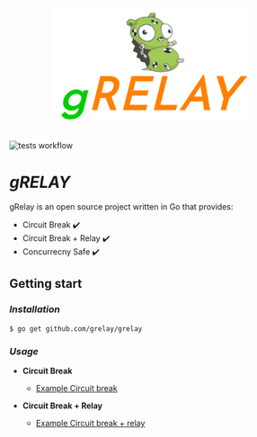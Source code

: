 
<div align="center">
  <img src="assets/grelay-logo-oficial.png" width="350">
</div>
<br>

![tests workflow](https://github.com/grelay/grelay/actions/workflows/tests.yml/badge.svg)

# *gRELAY*

gRelay is an open source project written in Go that provides: 

* Circuit Break :heavy_check_mark:
* Circuit Break + Relay :heavy_check_mark:
* Concurrecny Safe :heavy_check_mark:

## **Getting start**

### *Installation*

```shell
$ go get github.com/grelay/grelay
```

### *Usage*

* **Circuit Break**

  - [Example Circuit break]()

* **Circuit Break + Relay**

  - [Example Circuit break + relay]()
